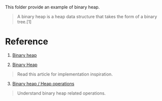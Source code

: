 This folder provide an example of binary heap.

> A binary heap is a heap data structure that takes the form of a binary tree.[1]



# Reference

1. [Binary heap](https://en.wikipedia.org/wiki/Binary_heap)

2. [Binary Heap](https://www.geeksforgeeks.org/binary-heap/)

  > Read this article for implementation inspiration.

3. [Binary heap / Heap operations](https://en.wikipedia.org/wiki/Binary_heap#Heap_operations)

  > Understand binary heap related operations.
